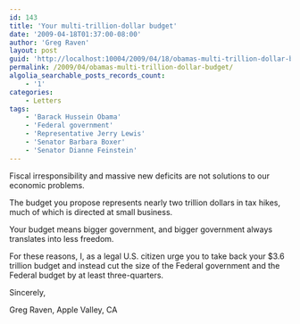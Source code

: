 ```yaml
---
id: 143
title: 'Your multi-trillion-dollar budget'
date: '2009-04-18T01:37:00-08:00'
author: 'Greg Raven'
layout: post
guid: 'http://localhost:10004/2009/04/18/obamas-multi-trillion-dollar-budget/'
permalink: /2009/04/obamas-multi-trillion-dollar-budget/
algolia_searchable_posts_records_count:
    - '1'
categories:
    - Letters
tags:
    - 'Barack Hussein Obama'
    - 'Federal government'
    - 'Representative Jerry Lewis'
    - 'Senator Barbara Boxer'
    - 'Senator Dianne Feinstein'
---
```


Fiscal irresponsibility and massive new deficits are not solutions to our economic problems.  
  
The budget you propose represents nearly two trillion dollars in tax hikes, much of which is directed at small business.

Your budget means bigger government, and bigger government always translates into less freedom.

For these reasons, I, as a legal U.S. citizen urge you to take back your $3.6 trillion budget and instead cut the size of the Federal government and the Federal budget by at least three-quarters.

Sincerely,

Greg Raven, Apple Valley, CA